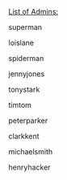 
<u>List of Admins:</u>

superman

loislane

spiderman

jennyjones

tonystark

timtom

peterparker

clarkkent

michaelsmith

henryhacker
